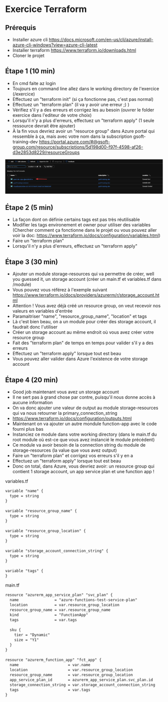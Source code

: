 # Exercice Terraform

## Prérequis

- Installer azure cli https://docs.microsoft.com/en-us/cli/azure/install-azure-cli-windows?view=azure-cli-latest
- Installer terraform https://www.terraform.io/downloads.html
- Cloner le projet

## Étape 1 (10 min)

- En cmd faite az login
- Toujours en command line allez dans le working directory de l'exercice (/exercice)
- Effectuez un "terraform init" (si ça fonctionne pas, c'est pas normal)
- Effectuez un "terraform plan" (il va y avoir une erreur ;) )
- Vérifiez s'il y a des erreurs et corrigez les au besoin (ouvrer le folder exercice dans l'editeur de votre choix)
- Lorsqu'il n'y a plus d'erreurs, effectuez un "terraform apply" (1 seule ressource devrait être ajouter)
- À la fin vous devriez avoir un "resource group" dans Azure portal qui ressemble à ça, mais avec votre nom dans la subscription gsoft-training-dev
  https://portal.azure.com/#@gsoft-group.com/resource/subscriptions/5d198d00-f97f-4598-af26-d3e2853d8229/resourceGroups

![rg](https://github.com/mickmick117/terraform-formation-101/raw/master/rg.png)

## Étape 2 (5 min)

- La façon dont on définie certains tags est pas très réutilisable
- Modifier les tags environement et owner pour utiliser des variables (Chercher comment ça fonctionne dans le projet ou vous pouvez aller voir la doc: https://www.terraform.io/docs/configuration/variables.html)
- Faire un "terraform plan"
- Lorsqu'il n'y a plus d'erreurs, effectuez un "terraform apply"

## Étape 3 (30 min)

- Ajouter un module storage-resources qui va permettre de créer, well you guessed it, un storage account (créer un main.tf et variables.tf dans /module)
- Vous pouvez vous référez à l'exemple suivant https://www.terraform.io/docs/providers/azurerm/r/storage_account.html
- Attention ! Vous avez déjà créé un resource group, on veut recevoir nos valeurs en variables d'entrée
- Paramaitriser "name", "resource_group_name", "location" et tags
- Là c'est bien beau, on a un module pour créer des storage account, il faudrait donc l'utiliser
- Créer un storage account au même endroit où vous avez créer votre resource group
- Fait des "terraform plan" de temps en temps pour valider s'il y a des erreurs
- Effectuez un "terraform apply" lorsque tout est beau
- Vous pouvez aller valider dans Azure l'existence de votre storage account

## Étape 4 (20 min)

- Good job maintenant vous avez un storage account
- Il ne sert pas à grand chose par contre, puisqu'il nous donne accès à aucune information
- On va donc ajouter une valeur de output au module storage-resources qui va nous retourner la primary_connection_string
- https://www.terraform.io/docs/configuration/outputs.html
- Maintenant on va ajouter un autre mondule function-app avec le code fourni plus bas
- Instanciez ce module dans votre working directory (dans le main.tf du root module où est-ce que vous avez instancié le module précédent)
- Ce module va avoir besoin de la connection string du module de storage-resources (la value que vous avez output)
- Faire un "terraform plan" et corrigez vos erreurs s'il y en a
- Effectuez un "terraform apply" lorsque tout est beau
- Donc on total, dans Azure, vous devriez avoir: un resource group qui contient 1 storage account, un app service plan et une function app !

variables.tf

```
variable "name" {
  type = string
}

variable "resource_group_name" {
  type = string
}

variable "resource_group_location" {
  type = string
}

variable "storage_account_connection_string" {
  type = string
}

variable "tags" {
}
```

main.tf
```
resource "azurerm_app_service_plan" "svc_plan" {
  name                = "azure-functions-test-service-plan"
  location            = var.resource_group_location
  resource_group_name = var.resource_group_name
  kind                = "FunctionApp"
  tags                = var.tags

  sku {
    tier = "Dynamic"
    size = "Y1"
  }
}

resource "azurerm_function_app" "fct_app" {
  name                      = var.name
  location                  = var.resource_group_location
  resource_group_name       = var.resource_group_location
  app_service_plan_id       = azurerm_app_service_plan.svc_plan.id
  storage_connection_string = var.storage_account_connection_string
  tags                      = var.tags
}
```
